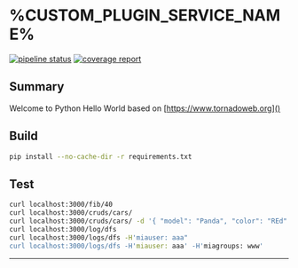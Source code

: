 # %CUSTOM_PLUGIN_SERVICE_NAME%

[![pipeline status][pipeline]][git-link]
[![coverage report][coverage]][git-link]

## Summary

Welcome to Python Hello World based on [https://www.tornadoweb.org]()

## Build

```bash
pip install --no-cache-dir -r requirements.txt
```

## Test

```bash
curl localhost:3000/fib/40
curl localhost:3000/cruds/cars/
curl localhost:3000/cruds/cars/ -d '{ "model": "Panda", "color": "REd" }' -H'content-type: application/json'
curl localhost:3000/log/dfs
curl localhost:3000/logs/dfs -H'miauser: aaa"
curl localhost:3000/logs/dfs -H'miauser: aaa' -H'miagroups: www'
```

-------------------------------------------

[pipeline]: https://git.tools.mia-platform.eu/hackathons/custom-plugin-challenge/giulio-p/badges/master/pipeline.svg
[coverage]: https://git.tools.mia-platform.eu/hackathons/custom-plugin-challenge/giulio-p/badges/master/coverage.svg
[git-link]: https://git.tools.mia-platform.eu/hackathons/custom-plugin-challenge/giulio-p/commits/master
[merge-request]: https://git.tools.mia-platform.eu/hackathons/custom-plugin-challenge/giulio-p/merge_requests
